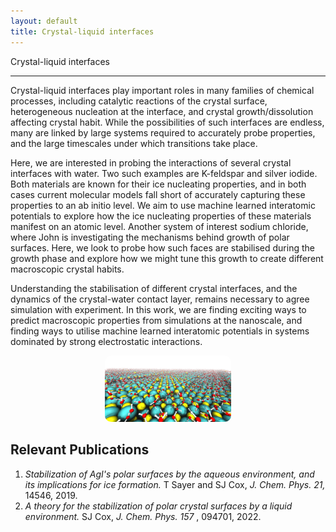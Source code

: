 ```yaml
---
layout: default
title: Crystal-liquid interfaces
---
```


<div class = "pageheadline" > Crystal-liquid interfaces</div>
<hr class="custom-hr"> 

Crystal-liquid interfaces play important roles in many families of chemical processes, including catalytic reactions of the crystal surface, heterogeneous nucleation at the interface, and crystal growth/dissolution affecting crystal habit. While the possibilities of such interfaces are endless, many are linked by large systems required to accurately probe properties, and the large timescales under which transitions take place.

Here, we are interested in probing the interactions of several crystal interfaces with water. Two such examples are K-feldspar and silver iodide. Both materials are known for their ice nucleating properties, and in both cases current molecular models fall short of accurately capturing these properties to an ab initio level. We aim to use machine learned interatomic potentials to explore how the ice nucleating properties of these materials manifest on an atomic level.
Another system of interest sodium chloride, where John is investigating the mechanisms behind growth of polar surfaces. Here, we look to probe how such faces are stabilised during the growth phase and explore how we might tune this growth to create different macroscopic crystal habits.

Understanding the stabilisation of different crystal interfaces, and the dynamics of the crystal-water contact layer, remains necessary to agree simulation with experiment. In this work, we are finding exciting ways to predict macroscopic properties from simulations at the nanoscale, and finding ways to utilise machine learned interatomic potentials in systems dominated by strong electrostatic interactions.

<div style="text-align: center;">
<img src="/research/crystalsurface.png" style="width: 40%; height: auto;border-radius:10px;" />
</div>

<h2>Relevant Publications</h2>

<ol>
  <li><em>Stabilization of AgI's polar surfaces by the aqueous environment, and its implications for ice formation.</em> T Sayer and SJ Cox, <em> J. Chem. Phys. 21,</em> 14546, 2019. </li>
  <li> <em>A theory for the stabilization of polar crystal surfaces by a liquid environment.</em> SJ Cox, <em>J. Chem. Phys. 157 </em>, 094701, 2022.
  </li>
</ol>